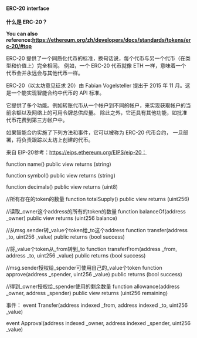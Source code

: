 #### ERC-20 interface

**什么是 ERC-20？**

**You can also reference:https://ethereum.org/zh/developers/docs/standards/tokens/erc-20/#top**

ERC-20 提供了一个同质化代币的标准，换句话说，每个代币与另一个代币（在类型和价值上）完全相同。 例如，一个 ERC-20 代币就像 ETH 一样，意味着一个代币会并永远会与其他代币一样。


ERC-20（以太坊意见征求 20）由 Fabian Vogelsteller 提出于 2015 年 11 月。这是一个能实现智能合约中代币的 API 标准。

它提供了多个功能。例如转账代币从一个帐户到不同的帐户，来实现获取帐户的当前余额以及网络上的可用令牌总供应量。 除此之外，它还具有其他功能，如批准代币花费到第三方帐户中。

如果智能合约实施了下列方法和事件，它可以被称为 ERC-20 代币合约， 一旦部署，将负责跟踪以太坊上创建的代币。

来自 EIP-20参考：https://eips.ethereum.org/EIPS/eip-20：

 
function name() public view returns (string)


function symbol() public view returns (string)


function decimals() public view returns (uint8)

//所有存在的token的数量
function totalSupply() public view returns (uint256)

//读取_owner这个address的所有的token的数量
function balanceOf(address _owner) public view returns (uint256 balance)

//从msg.sender转_value个token给_to这个address 
function transfer(address _to, uint256 _value) public returns (bool success)

//将_value个token从_from转到_to 
function transferFrom(address _from, address _to, uint256 _value) public returns (bool success)

//msg.sender授权给_spender可使用自己的_value个token
function approve(address _spender, uint256 _value) public returns (bool success)

//得到_owner授权给_spender使用的剩余数量
function allowance(address _owner, address _spender) public view returns (uint256 remaining)

事件：
event Transfer(address indexed _from, address indexed _to, uint256 _value)

event Approval(address indexed _owner, address indexed _spender, uint256 _value)
